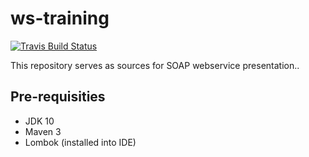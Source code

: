 # ws-training
[![Travis Build Status][travis-image]][travis-url-main]

This repository serves as sources for SOAP webservice presentation..

## Pre-requisities
* JDK 10
* Maven 3
* Lombok (installed into IDE)

[travis-url-main]: https://travis-ci.org/arnosthavelka/ws-training
[travis-image]: https://travis-ci.org/arnosthavelka/ws-training.svg?branch=master
